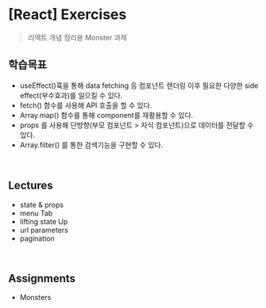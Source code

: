 # [React] Exercises

> 리액트 개념 정리용 Monster 과제

## 학습목표

- useEffect()훅을 통해 data fetching 등 컴포넌트 렌더링 이후 필요한 다양한 side effect(부수효과)를 일으킬 수 있다.
- fetch() 함수를 사용해 API 호출을 할 수 있다.
- Array.map() 함수를 통해 component를 재활용할 수 있다.
- props 를 사용해 단방향(부모 컴포넌트 > 자식 컴포넌트)으로 데이터를 전달할 수 있다.
- Array.filter() 를 통한 검색기능을 구현할 수 있다.

<br />

## Lectures

- state & props
- menu Tab
- lifting state Up
- url parameters
- pagination

<br />

## Assignments

- Monsters
